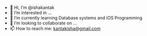 - 👋 Hi, I’m @ishakantak
- 👀 I’m interested in ...
- 🌱 I’m currently learning Database systems and iOS Programming
- 💞️ I’m looking to collaborate on ...
- 📫 How to reach me: kantakisha@gmail.com

<!---
ishakantak/ishakantak is a ✨ special ✨ repository because its `README.md` (this file) appears on your GitHub profile.
You can click the Preview link to take a look at your changes.
--->
